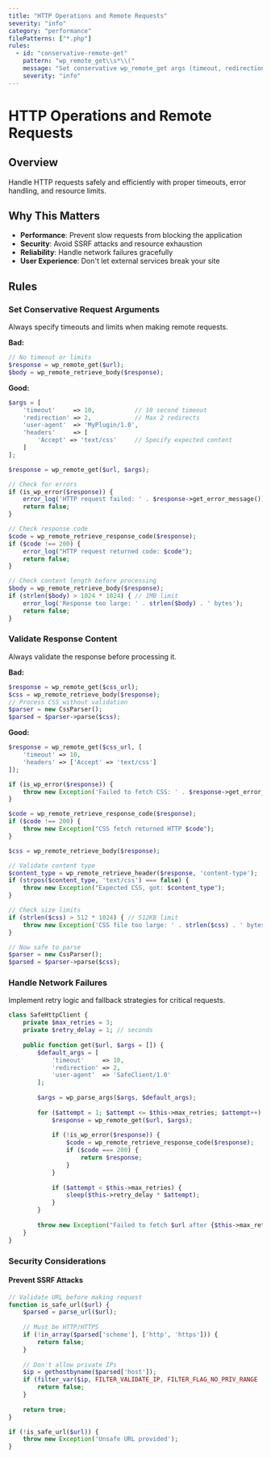 ```yaml
---
title: "HTTP Operations and Remote Requests"
severity: "info"
category: "performance"
filePatterns: ["*.php"]
rules:
  - id: "conservative-remote-get"
    pattern: "wp_remote_get\\s*\\("
    message: "Set conservative wp_remote_get args (timeout, redirection) and guard large responses before processing."
    severity: "info"
---
```


# HTTP Operations and Remote Requests

## Overview
Handle HTTP requests safely and efficiently with proper timeouts, error handling, and resource limits.

## Why This Matters
- **Performance**: Prevent slow requests from blocking the application
- **Security**: Avoid SSRF attacks and resource exhaustion
- **Reliability**: Handle network failures gracefully
- **User Experience**: Don't let external services break your site

## Rules

### Set Conservative Request Arguments
Always specify timeouts and limits when making remote requests.

**Bad:**
```php
// No timeout or limits
$response = wp_remote_get($url);
$body = wp_remote_retrieve_body($response);
```

**Good:**
```php
$args = [
    'timeout'     => 10,           // 10 second timeout
    'redirection' => 2,            // Max 2 redirects
    'user-agent'  => 'MyPlugin/1.0',
    'headers'     => [
        'Accept' => 'text/css'     // Specify expected content
    ]
];

$response = wp_remote_get($url, $args);

// Check for errors
if (is_wp_error($response)) {
    error_log('HTTP request failed: ' . $response->get_error_message());
    return false;
}

// Check response code
$code = wp_remote_retrieve_response_code($response);
if ($code !== 200) {
    error_log("HTTP request returned code: $code");
    return false;
}

// Check content length before processing
$body = wp_remote_retrieve_body($response);
if (strlen($body) > 1024 * 1024) { // 1MB limit
    error_log('Response too large: ' . strlen($body) . ' bytes');
    return false;
}
```

### Validate Response Content
Always validate the response before processing it.

**Bad:**
```php
$response = wp_remote_get($css_url);
$css = wp_remote_retrieve_body($response);
// Process CSS without validation
$parser = new CssParser();
$parsed = $parser->parse($css);
```

**Good:**
```php
$response = wp_remote_get($css_url, [
    'timeout' => 10,
    'headers' => ['Accept' => 'text/css']
]);

if (is_wp_error($response)) {
    throw new Exception('Failed to fetch CSS: ' . $response->get_error_message());
}

$code = wp_remote_retrieve_response_code($response);
if ($code !== 200) {
    throw new Exception("CSS fetch returned HTTP $code");
}

$css = wp_remote_retrieve_body($response);

// Validate content type
$content_type = wp_remote_retrieve_header($response, 'content-type');
if (strpos($content_type, 'text/css') === false) {
    throw new Exception("Expected CSS, got: $content_type");
}

// Check size limits
if (strlen($css) > 512 * 1024) { // 512KB limit
    throw new Exception('CSS file too large: ' . strlen($css) . ' bytes');
}

// Now safe to parse
$parser = new CssParser();
$parsed = $parser->parse($css);
```

### Handle Network Failures
Implement retry logic and fallback strategies for critical requests.

```php
class SafeHttpClient {
    private $max_retries = 3;
    private $retry_delay = 1; // seconds
    
    public function get($url, $args = []) {
        $default_args = [
            'timeout'     => 10,
            'redirection' => 2,
            'user-agent'  => 'SafeClient/1.0'
        ];
        
        $args = wp_parse_args($args, $default_args);
        
        for ($attempt = 1; $attempt <= $this->max_retries; $attempt++) {
            $response = wp_remote_get($url, $args);
            
            if (!is_wp_error($response)) {
                $code = wp_remote_retrieve_response_code($response);
                if ($code === 200) {
                    return $response;
                }
            }
            
            if ($attempt < $this->max_retries) {
                sleep($this->retry_delay * $attempt);
            }
        }
        
        throw new Exception("Failed to fetch $url after {$this->max_retries} attempts");
    }
}
```

### Security Considerations

#### Prevent SSRF Attacks
```php
// Validate URL before making request
function is_safe_url($url) {
    $parsed = parse_url($url);
    
    // Must be HTTP/HTTPS
    if (!in_array($parsed['scheme'], ['http', 'https'])) {
        return false;
    }
    
    // Don't allow private IPs
    $ip = gethostbyname($parsed['host']);
    if (filter_var($ip, FILTER_VALIDATE_IP, FILTER_FLAG_NO_PRIV_RANGE | FILTER_FLAG_NO_RES_RANGE) === false) {
        return false;
    }
    
    return true;
}

if (!is_safe_url($url)) {
    throw new Exception('Unsafe URL provided');
}
```
